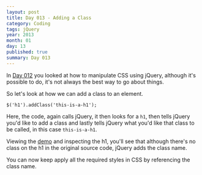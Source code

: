 ```yaml
---
layout: post
title: Day 013 - Adding a Class
category: Coding
tags: jQuery
year: 2013
month: 01
day: 13
published: true
summary: Day 013
---
```


In [Day 012](/Day-012) you looked at how to manipulate CSS using jQuery, although it's possible to do, it's not always the best way to go about things.

So let's look at how we can add a class to an element.

	$('h1').addClass('this-is-a-h1');


Here, the code, again calls jQuery, it then looks for a `h1`, then tells jQuery you'd like to add a class and lastly tells jQuery what you'd like that class to be called, in this case `this-is-a-h1`.

Viewing the [demo](/Demo-013) and inspecting the h1, you'll see that although there's no class on the h1 in the original source code, jQuery adds the class name.

You can now keep apply all the required styles in CSS by referencing the class name.